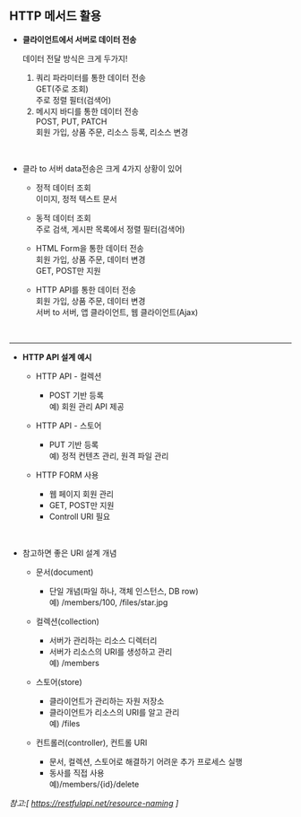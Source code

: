 ## HTTP 메서드 활용

- **클라이언트에서 서버로 데이터 전송**

  데이터 전달 방식은 크게 두가지!

  1. 쿼리 파라미터를 통한 데이터 전송  
     GET(주로 조회)  
     주로 정렬 필터(검색어)
  2. 메시지 바디를 통한 데이터 전송  
     POST, PUT, PATCH  
     회원 가입, 상품 주문, 리소스 등록, 리소스 변경

<br>

- 클라 to 서버 data전송은 크게 4가지 상황이 있어

  - 정적 데이터 조회  
    이미지, 정적 텍스트 문서

  - 동적 데이터 조회  
    주로 검색, 게시판 목록에서 정렬 필터(검색어)

  - HTML Form을 통한 데이터 전송  
    회원 가입, 상품 주문, 데이터 변경  
    GET, POST만 지원

  - HTTP API를 통한 데이터 전송  
    회원 가입, 상품 주문, 데이터 변경  
    서버 to 서버, 앱 클라이언트, 웹 클라이언트(Ajax)

<br>

---

- **HTTP API 설계 예시**

  - HTTP API - 컬렉션

    - POST 기반 등록  
      예) 회원 관리 API 제공

  - HTTP API - 스토어

    - PUT 기반 등록  
      예) 정적 컨텐츠 관리, 원격 파일 관리

  - HTTP FORM 사용

    - 웹 페이지 회원 관리
    - GET, POST만 지원
    - Controll URI 필요

<br>

- 참고하면 좋은 URI 설계 개념

  - 문서(document)

    - 단일 개념(파일 하나, 객체 인스턴스, DB row)  
      예) /members/100, /files/star.jpg

  - 컬렉션(collection)
    - 서버가 관리하는 리소스 디렉터리
    - 서버가 리소스의 URI를 생성하고 관리  
      예) /members
  - 스토어(store)

    - 클라이언트가 관리하는 자원 저장소
    - 클라이언트가 리소스의 URI를 알고 관리  
      예) /files

  - 컨트롤러(controller), 컨트롤 URI
    - 문서, 컬렉션, 스토어로 해결하기 어려운 추가 프로세스 실행
    - 동사를 직접 사용  
      예)/members/{id}/delete

_참고:[ https://restfulapi.net/resource-naming ]_
